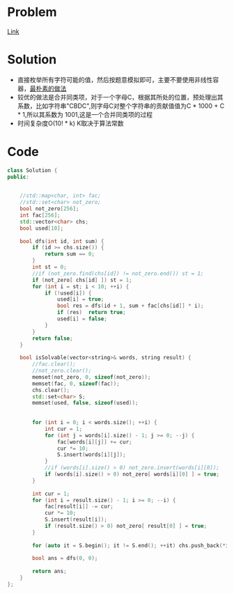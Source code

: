 
# Problem
[Link](https://leetcode-cn.com/problems/verbal-arithmetic-puzzle/)

# Solution

* 直接枚举所有字符可能的值，然后按题意模拟即可，主要不要使用非线性容器，[最朴素的做法](https://leetcode-cn.com/problems/verbal-arithmetic-puzzle/solution/shu-gei-stlxie-de-jiao-xun-by-igamegum/)
* 较优的做法是合并同类项，对于一个字母C，根据其所处的位置，预处理出其系数，比如字符串"CBDC",则字母C对整个字符串的贡献值值为C * 1000 + C * 1,所以其系数为 1001,这是一个合并同类项的过程
* 时间复杂度O(10! * k) K取决于算法常数

# Code
```cpp
class Solution {
public:

    
    //std::map<char, int> fac;
    //std::set<char> not_zero;
    bool not_zero[256];
    int fac[256];
    std::vector<char> chs;
    bool used[10];
        
    bool dfs(int id, int sum) {
        if (id >= chs.size()) {
            return sum == 0;
        }
        int st = 0;
        //if (not_zero.find(chs[id]) != not_zero.end()) st = 1;
        if (not_zero[ chs[id] ]) st = 1;
        for (int i = st; i < 10; ++i) {
            if (!used[i]) {
                used[i] = true;
                bool res = dfs(id + 1, sum + fac[chs[id]] * i);
                if (res)  return true;
                used[i] = false;
            }
        }
        return false;
    }
    
    bool isSolvable(vector<string>& words, string result) {
        //fac.clear();
        //not_zero.clear();
        memset(not_zero, 0, sizeof(not_zero));
        memset(fac, 0, sizeof(fac));
        chs.clear();
        std::set<char> S;
        memset(used, false, sizeof(used));
        
        
        for (int i = 0; i < words.size(); ++i) {
            int cur = 1;
            for (int j = words[i].size() - 1; j >= 0; --j) {
                fac[words[i][j]] += cur;
                cur *= 10;    
                S.insert(words[i][j]);
            }
            //if (words[i].size() > 0) not_zero.insert(words[i][0]);
            if (words[i].size() > 0) not_zero[ words[i][0] ] = true;
        }
        
        int cur = 1;
        for (int i = result.size() - 1; i >= 0; --i) {
            fac[result[i]] -= cur;
            cur *= 10;
            S.insert(result[i]);
            if (result.size() > 0) not_zero[ result[0] ] = true;
        }
        
        for (auto it = S.begin(); it != S.end(); ++it) chs.push_back(*it);
        
        bool ans = dfs(0, 0);
        
        return ans;
    }
};
```